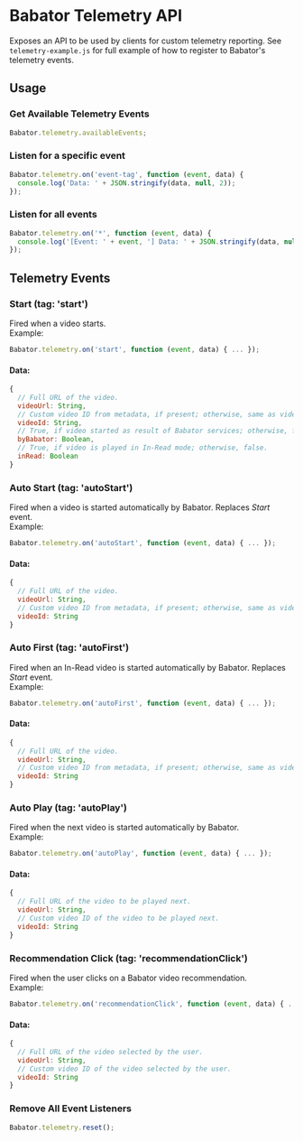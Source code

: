 # Babator Telemetry API
Exposes an API to be used by clients for custom telemetry reporting.
See `telemetry-example.js` for full example of how to register to Babator's telemetry events.

## Usage

### Get Available Telemetry Events
```javascript
Babator.telemetry.availableEvents;
```

### Listen for a specific event
```javascript
Babator.telemetry.on('event-tag', function (event, data) {
  console.log('Data: ' + JSON.stringify(data, null, 2));
});
```

### Listen for all events
```javascript
Babator.telemetry.on('*', function (event, data) {
  console.log('[Event: ' + event, '] Data: ' + JSON.stringify(data, null, 2));
});
```

## Telemetry Events

### Start (tag: 'start')
Fired when a video starts.  
Example:
```javascript 
Babator.telemetry.on('start', function (event, data) { ... });
```

#### Data: 
```javascript
{
  // Full URL of the video.
  videoUrl: String,
  // Custom video ID from metadata, if present; otherwise, same as videoUrl.   
  videoId: String,
  // True, if video started as result of Babator services; otherwise, false.
  byBabator: Boolean,
  // True, if video is played in In-Read mode; otherwise, false.
  inRead: Boolean
}
```

### Auto Start (tag: 'autoStart')
Fired when a video is started automatically by Babator. Replaces *Start* event.  
Example:
```javascript 
Babator.telemetry.on('autoStart', function (event, data) { ... });
```

#### Data: 
```javascript
{
  // Full URL of the video.
  videoUrl: String,
  // Custom video ID from metadata, if present; otherwise, same as videoUrl.   
  videoId: String
}
```

### Auto First (tag: 'autoFirst')
Fired when an In-Read video is started automatically by Babator. Replaces *Start* event.  
Example:
```javascript 
Babator.telemetry.on('autoFirst', function (event, data) { ... });
```

#### Data: 
```javascript
{
  // Full URL of the video.
  videoUrl: String,
  // Custom video ID from metadata, if present; otherwise, same as videoUrl.   
  videoId: String
}
```

### Auto Play (tag: 'autoPlay')
Fired when the next video is started automatically by Babator.  
Example:
```javascript 
Babator.telemetry.on('autoPlay', function (event, data) { ... });
```

#### Data: 
```javascript
{
  // Full URL of the video to be played next.
  videoUrl: String,
  // Custom video ID of the video to be played next.
  videoId: String
}
```

### Recommendation Click (tag: 'recommendationClick')
Fired when the user clicks on a Babator video recommendation.  
Example:
```javascript 
Babator.telemetry.on('recommendationClick', function (event, data) { ... });
```

#### Data: 
```javascript
{
  // Full URL of the video selected by the user.
  videoUrl: String,
  // Custom video ID of the video selected by the user.
  videoId: String
}
```

### Remove All Event Listeners
```javascript
Babator.telemetry.reset();
```
